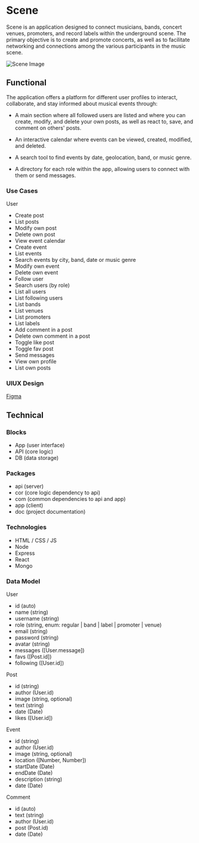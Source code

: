 # Scene

Scene is an application designed to connect musicians, bands, concert venues, promoters, and record labels within the underground scene. The primary objective is to create and promote concerts, as well as to facilitate networking and connections among the various participants in the music scene.


![Scene Image](https://media.giphy.com/media/39DV0pT9v42Fq/giphy.gif?cid=ecf05e47m4kzmaq2wr3vcwdlfcfo7fgconr1yjonyfor0zy7&ep=v1_gifs_search&rid=giphy.gif&ct=g)

## Functional

The application offers a platform for different user profiles to interact, collaborate, and stay informed about musical events through:

- A main section where all followed users are listed and where you can create, modify, and delete your own posts, as well as react to, save, and comment on others' posts.

- An interactive calendar where events can be viewed, created, modified, and deleted.

- A search tool to find events by date, geolocation, band, or music genre.

- A directory for each role within the app, allowing users to connect with them or send messages.

### Use Cases

User
- Create post
- List posts
- Modify own post
- Delete own post
- View event calendar
- Create event
- List events
- Search events by city, band, date or music genre
- Modify own event
- Delete own event
- Follow user
- Search users (by role)
- List all users
- List following users
- List bands
- List venues
- List promoters
- List labels
- Add comment in a post
- Delete own comment in a post
- Toggle like post
- Toggle fav post
- Send messages
- View own profile
- List own posts

### UIUX Design
[Figma](https://www.figma.com/design/ENeHGUGHQy8gNxY00fCLsa/Untitled?node-id=1-710&t=TEnsDeO22H759zz5-0)

## Technical

### Blocks

- App (user interface)
- API (core logic)
- DB (data storage)

### Packages

- api (server)
- cor (core logic dependency to api)
- com (common dependencies to api and app)
- app (client)
- doc (project documentation)

### Technologies

- HTML / CSS  / JS
- Node
- Express
- React
- Mongo

### Data Model

User 
- id (auto)
- name (string)
- username (string)
- role (string, enum: regular | band | label | promoter | venue)
- email (string)
- password (string)
- avatar (string)
- messages ([User.message])
- favs ([Post.id])
- following ([User.id])

Post
- id (string)
- author (User.id)
- image (string, optional)
- text (string)
- date (Date)
- likes ([User.id])

Event
- id (string)
- author (User.id)
- image (string, optional)
- location ([Number, Number])
- startDate (Date)
- endDate (Date)
- description (string)
- date (Date)

Comment
- id (auto)
- text (string)
- author (User.id)
- post (Post.id)
- date (Date)


